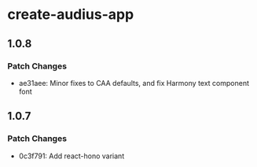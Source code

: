 # create-audius-app

## 1.0.8

### Patch Changes

- ae31aee: Minor fixes to CAA defaults, and fix Harmony text component font

## 1.0.7

### Patch Changes

- 0c3f791: Add react-hono variant
